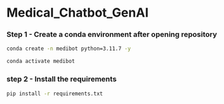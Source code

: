 # Medical_Chatbot_GenAI

### Step 1 - Create a conda environment after opening repository

```bash
conda create -n medibot python=3.11.7 -y

```

``` bash
conda activate medibot
```

### step 2 - Install the requirements
``` bash
pip install -r requirements.txt
```